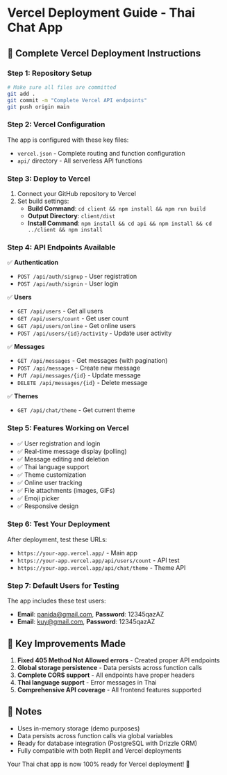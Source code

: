 # Vercel Deployment Guide - Thai Chat App

## 🚀 Complete Vercel Deployment Instructions

### Step 1: Repository Setup
```bash
# Make sure all files are committed
git add .
git commit -m "Complete Vercel API endpoints"
git push origin main
```

### Step 2: Vercel Configuration
The app is configured with these key files:
- `vercel.json` - Complete routing and function configuration
- `api/` directory - All serverless API functions

### Step 3: Deploy to Vercel
1. Connect your GitHub repository to Vercel
2. Set build settings:
   - **Build Command**: `cd client && npm install && npm run build`
   - **Output Directory**: `client/dist`
   - **Install Command**: `npm install && cd api && npm install && cd ../client && npm install`

### Step 4: API Endpoints Available
✅ **Authentication**
- `POST /api/auth/signup` - User registration
- `POST /api/auth/signin` - User login

✅ **Users**
- `GET /api/users` - Get all users
- `GET /api/users/count` - Get user count
- `GET /api/users/online` - Get online users
- `POST /api/users/{id}/activity` - Update user activity

✅ **Messages**
- `GET /api/messages` - Get messages (with pagination)
- `POST /api/messages` - Create new message
- `PUT /api/messages/{id}` - Update message
- `DELETE /api/messages/{id}` - Delete message

✅ **Themes**
- `GET /api/chat/theme` - Get current theme

### Step 5: Features Working on Vercel
- ✅ User registration and login
- ✅ Real-time message display (polling)
- ✅ Message editing and deletion
- ✅ Thai language support
- ✅ Theme customization
- ✅ Online user tracking
- ✅ File attachments (images, GIFs)
- ✅ Emoji picker
- ✅ Responsive design

### Step 6: Test Your Deployment
After deployment, test these URLs:
- `https://your-app.vercel.app/` - Main app
- `https://your-app.vercel.app/api/users/count` - API test
- `https://your-app.vercel.app/api/chat/theme` - Theme API

### Step 7: Default Users for Testing
The app includes these test users:
- **Email**: panida@gmail.com, **Password**: 12345qazAZ
- **Email**: kuy@gmail.com, **Password**: 12345qazAZ

## 🎯 Key Improvements Made
1. **Fixed 405 Method Not Allowed errors** - Created proper API endpoints
2. **Global storage persistence** - Data persists across function calls
3. **Complete CORS support** - All endpoints have proper headers
4. **Thai language support** - Error messages in Thai
5. **Comprehensive API coverage** - All frontend features supported

## 📝 Notes
- Uses in-memory storage (demo purposes)
- Data persists across function calls via global variables
- Ready for database integration (PostgreSQL with Drizzle ORM)
- Fully compatible with both Replit and Vercel deployments

Your Thai chat app is now 100% ready for Vercel deployment! 🎉